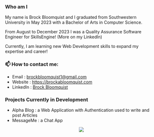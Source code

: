 ### Who am I

My name is Brock Bloomquist and I graduated from Southwestern University in May 2023 with a
Bachelor of Arts in Computer Science.

From August to December 2023 I was a Quality Assurance Software Engineer for SkillsEngine! (More on my LinkedIn)

Currently, I am learning new Web Development skills to expand my expertise and career!

### 📫 How to contact me:

- Email : [brockbloomquist1@gmail.com](brockbloomquist1@gmail.com)
- Website : <https://brockabloomquist.com>
- LinkedIn : [Brock Bloomquist](https://www.linkedin.com/in/brockbloomquist/)

### Projects Currently in Development

- Alpha Blog : a Web Application with Authentication used to write and post Articles
- MessageMe : a Chat App

<p align="center"><a href="https://github.com/anuraghazra/github-readme-stats">
  <img align="center" src="https://github-readme-stats.vercel.app/api?username=brockbloomquist&show_icons=true&theme=synthwave" />
</a></p>
